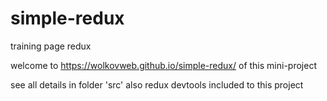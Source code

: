 # simple-redux
training page redux

welcome to https://wolkovweb.github.io/simple-redux/ of this mini-project

see all details in folder 'src' also redux devtools included to this project 
